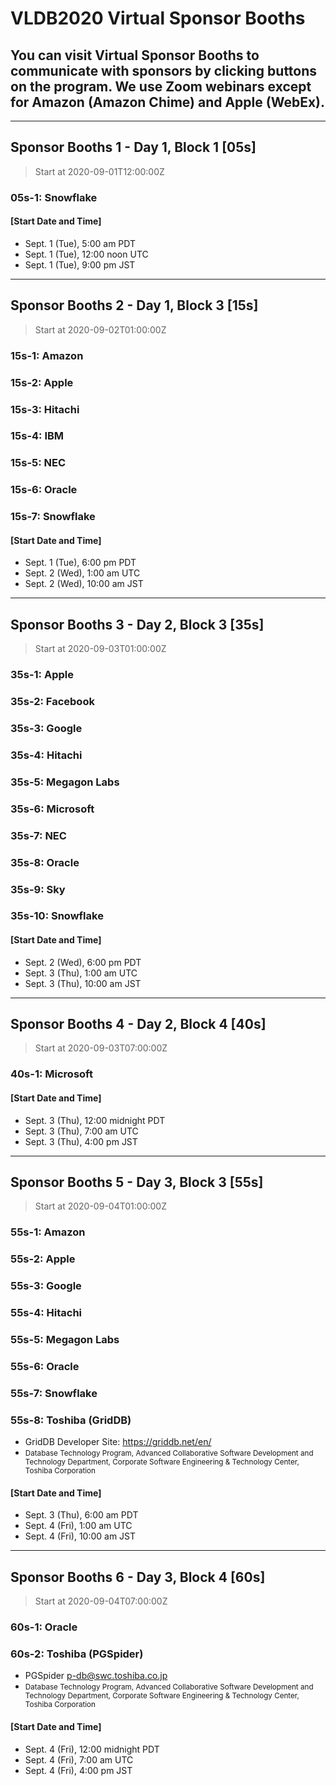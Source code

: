# VLDB2020 Virtual Sponsor Booths

## You can visit Virtual Sponsor Booths to communicate with sponsors by clicking buttons on the program. We use Zoom webinars except for Amazon (Amazon Chime) and Apple (WebEx).

----

## Sponsor Booths 1 - Day 1, Block 1 [05s]

> Start at <span class="timeUTC">2020-09-01T12:00:00Z</span>

###    05s-1: Snowflake

#### [Start Date and Time]
* Sept. 1 (Tue), 5:00 am PDT
* Sept. 1 (Tue), 12:00 noon UTC
* Sept. 1 (Tue), 9:00 pm JST

----

## Sponsor Booths 2 - Day 1, Block 3 [15s]

> Start at <span class="timeUTC">2020-09-02T01:00:00Z</span>

###    15s-1: Amazon
###    15s-2: Apple
###    15s-3: Hitachi
###    15s-4: IBM
###    15s-5: NEC
###    15s-6: Oracle
###    15s-7: Snowflake

#### [Start Date and Time]
* Sept. 1 (Tue), 6:00 pm PDT
* Sept. 2 (Wed), 1:00 am UTC
* Sept. 2 (Wed), 10:00 am JST

----

## Sponsor Booths 3 - Day 2, Block 3 [35s]

> Start at <span class="timeUTC">2020-09-03T01:00:00Z</span>

###    35s-1: Apple
###    35s-2: Facebook
###    35s-3: Google
###    35s-4: Hitachi
###    35s-5: Megagon Labs
###    35s-6: Microsoft
###    35s-7: NEC
###    35s-8: Oracle
###    35s-9: Sky
###    35s-10: Snowflake

#### [Start Date and Time]
* Sept. 2 (Wed), 6:00 pm PDT
* Sept. 3 (Thu), 1:00 am UTC
* Sept. 3 (Thu), 10:00 am JST

----

## Sponsor Booths 4 - Day 2, Block 4 [40s]

> Start at <span class="timeUTC">2020-09-03T07:00:00Z</span>

###    40s-1: Microsoft

#### [Start Date and Time]
* Sept. 3 (Thu), 12:00 midnight PDT
* Sept. 3 (Thu), 7:00 am UTC
* Sept. 3 (Thu), 4:00 pm JST

----

## Sponsor Booths 5 - Day 3, Block 3 [55s]

> Start at <span class="timeUTC">2020-09-04T01:00:00Z</span>

###    55s-1: Amazon
###    55s-2: Apple
###    55s-3: Google
###    55s-4: Hitachi
###    55s-5: Megagon Labs
###    55s-6: Oracle
###    55s-7: Snowflake
###    55s-8: Toshiba (GridDB)
* GridDB Developer Site: https://griddb.net/en/
* <small>Database Technology Program, Advanced Collaborative Software Development and Technology Department, Corporate Software Engineering & Technology Center, Toshiba Corporation</small>


#### [Start Date and Time]
* Sept. 3 (Thu), 6:00 am PDT
* Sept. 4 (Fri), 1:00 am UTC
* Sept. 4 (Fri), 10:00 am JST

----

## Sponsor Booths 6 - Day 3, Block 4 [60s]

> Start at <span class="timeUTC">2020-09-04T07:00:00Z</span>

###    60s-1: Oracle
###    60s-2: Toshiba (PGSpider)
* PGSpider <p-db@swc.toshiba.co.jp>
* <small>Database Technology Program, Advanced Collaborative Software Development and Technology Department, Corporate Software Engineering & Technology Center, Toshiba Corporation</small>

#### [Start Date and Time]
* Sept. 4 (Fri), 12:00 midnight PDT
* Sept. 4 (Fri), 7:00 am UTC
* Sept. 4 (Fri), 4:00 pm JST